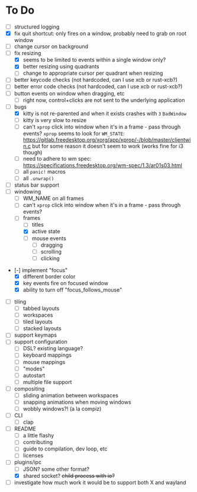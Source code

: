 # To Do

- [ ] structured logging
- [x] fix quit shortcut: only fires on a window, probably need to grab on root window
- [ ] change cursor on background
- [ ] fix resizing
  - [x] seems to be limited to events within a single window only?
  - [x] better resizing using quadrants
  - [ ] change to appropriate cursor per quadrant when resizing
- [ ] better keycode checks (not hardcoded, can I use xcb or rust-xcb?)
- [ ] better error code checks (not hardcoded, can I use xcb or rust-xcb?)
- [ ] button events on window when dragging, etc
  - [ ] right now, control+clicks are not sent to the underlying application
- [ ] bugs
  - [x] kitty is not re-parented and when it exists crashes with `3` `BadWindow`
  - [ ] kitty is very slow to resize
  - [ ] can't `xprop` click into window when it's in a frame - pass through events?
        `xprop` seems to look for `WM_STATE`: https://gitlab.freedesktop.org/xorg/app/xprop/-/blob/master/clientwin.c
        but for some reason it doesn't seem to work (works fine for i3 though)
  - [ ] need to adhere to wm spec: https://specifications.freedesktop.org/wm-spec/1.3/ar01s03.html
  - [ ] all `panic!` macros
  - [ ] all `.unwrap()`
- [ ] status bar support
- [ ] windowing
  - [ ] WM_NAME on all frames
  - [ ] can't `xprop` click into window when it's in a frame - pass through events?
  - [ ] frames
    - [ ] titles
    - [x] active state
    - [ ] mouse events
      - [ ] dragging
      - [ ] scrolling
      - [ ] clicking
- [-] implement "focus"
  - [x] different border color
  - [x] key events fire on focused window
  - [x] ability to turn off "focus_follows_mouse"
- [ ] tiling
  - [ ] tabbed layouts
  - [ ] workspaces
  - [ ] tiled layouts
  - [ ] stacked layouts
- [ ] support keymaps
- [ ] support configuration
  - [ ] DSL? existing language?
  - [ ] keyboard mappings
  - [ ] mouse mappings
  - [ ] "modes"
  - [ ] autostart
  - [ ] multiple file support
- [ ] compositing
  - [ ] sliding animation between workspaces
  - [ ] snapping animations when moving windows
  - [ ] wobbly windows?! (a la compiz)
- [ ] CLI
  - [ ] clap
- [ ] README
  - [ ] a little flashy
  - [ ] contributing
  - [ ] guide to compilation, dev loop, etc
  - [ ] licenses
- [ ] plugins/ipc
  - [ ] JSON? some other format?
  - [x] shared socket? ~~child process with io?~~
- [ ] investigate how much work it would be to support both X and wayland
